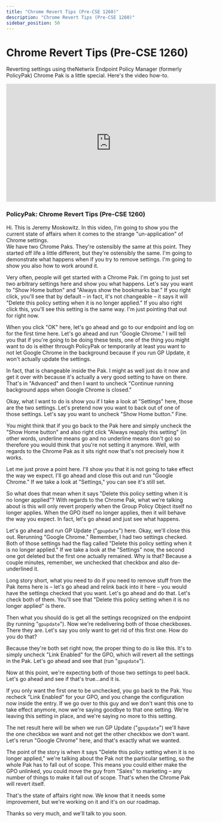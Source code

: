 ```yaml
---
title: "Chrome Revert Tips (Pre-CSE 1260)"
description: "Chrome Revert Tips (Pre-CSE 1260)"
sidebar_position: 50
---
```

# Chrome Revert Tips (Pre-CSE 1260)

Reverting settings using theNetwrix Endpoint Policy Manager (formerly PolicyPak) Chrome Pak is a
little special. Here's the video how-to.

<iframe width="560" height="315" src="https://www.youtube.com/embed/Nn6Tgbwo7xU" title="Endpoint Policy Manager: Chrome Revert Tips (Pre-CSE 1260)" frameborder="0" allow="accelerometer; autoplay; clipboard-write; encrypted-media; gyroscope; picture-in-picture; web-share" referrerpolicy="strict-origin-when-cross-origin" allowfullscreen="1"></iframe>

### PolicyPak: Chrome Revert Tips (Pre-CSE 1260)

Hi. This is Jeremy Moskowitz. In this video, I'm going to show you the current state of affairs when
it comes to the strange "un-application" of Chrome settings.  
We have two Chrome Paks. They're ostensibly the same at this point. They started off life a little
different, but they're ostensibly the same. I'm going to demonstrate what happens when if you try to
remove settings. I'm going to show you also how to work around it.

Very often, people will get started with a Chrome Pak. I'm going to just set two arbitrary settings
here and show you what happens. Let's say you want to "Show Home button" and "Always show the
bookmarks bar." If you right click, you'll see that by default – in fact, it's not changeable – it
says it will "Delete this policy setting when it is no longer applied." If you also right click
this, you'll see this setting is the same way. I'm just pointing that out for right now.

When you click "OK" here, let's go ahead and go to our endpoint and log on for the first time here.
Let's go ahead and run "Google Chrome." I will tell you that if you're going to be doing these
tests, one of the thing you might want to do is either through PolicyPak or temporarily at least you
want to not let Google Chrome in the background because if you run GP Update, it won't actually
update the settings.

In fact, that is changeable inside the Pak. I might as well just do it now and get it over with
because it's actually a very good setting to have on there. That's in "Advanced" and then I want to
uncheck "Continue running background apps when Google Chrome is closed."

Okay, what I want to do is show you if I take a look at "Settings" here, those are the two settings.
Let's pretend now you want to back out of one of those settings. Let's say you want to uncheck "Show
Home button." Fine.

You might think that if you go back to the Pak here and simply uncheck the "Show Home button" and
also right click "Always reapply this setting" (in other words, underline means go and no underline
means don't go) so therefore you would think that you're not setting it anymore. Well, with regards
to the Chrome Pak as it sits right now that's not precisely how it works.

Let me just prove a point here. I'll show you that it is not going to take effect the way we expect.
I'll go ahead and close this out and run "Google Chrome." If we take a look at "Settings," you can
see it's still set.

So what does that mean when it says "Delete this policy setting when it is no longer applied"? With
regards to the Chrome Pak, what we're talking about is this will only revert properly when the Group
Policy Object itself no longer applies. When the GPO itself no longer applies, then it will behave
the way you expect. In fact, let's go ahead and just see what happens.

Let's go ahead and run GP Update ("`gpupdate`") here. Okay, we'll close this out. Rerunning "Google
Chrome." Remember, I had two settings checked. Both of those settings had the flag called "Delete
this policy setting when it is no longer applied." If we take a look at the "Settings" now, the
second one got deleted but the first one actually remained. Why is that? Because a couple minutes,
remember, we unchecked that checkbox and also de-underlined it.

Long story short, what you need to do if you need to remove stuff from the Pak items here is – let's
go ahead and relink back into it here – you would have the settings checked that you want. Let's go
ahead and do that. Let's check both of them. You'll see that "Delete this policy setting when it is
no longer applied" is there.

Then what you should do is get all the settings recognized on the endpoint (by running
"`gpupdate`"). Now we're redelivering both of those checkboxes. There they are. Let's say you only
want to get rid of this first one. How do you do that?

Because they're both set right now, the proper thing to do is like this. It's to simply uncheck
"Link Enabled" for the GPO, which will revert all the settings in the Pak. Let's go ahead and see
that (run "`gpupdate`").

Now at this point, we're expecting both of those two settings to peel back. Let's go ahead and see
if that's true…and it is.

If you only want the first one to be unchecked, you go back to the Pak. You recheck "Link Enabled"
for your GPO, and you change the configuration now inside the entry. If we go over to this guy and
we don't want this one to take effect anymore, now we're saying goodbye to that one setting. We're
leaving this setting in place, and we're saying no more to this setting.

The net result here will be when we run GP Update ("`gpupdate`") we'll have the one checkbox we want
and not get the other checkbox we don't want. Let's rerun "Google Chrome" here, and that's exactly
what we wanted.

The point of the story is when it says "Delete this policy setting when it is no longer applied,"
we're talking about the Pak not the particular setting, so the whole Pak has to fall out of scope.
This means you could either make the GPO unlinked, you could move the guy from "Sales" to marketing
– any number of things to make it fall out of scope. That's when the Chrome Pak will revert itself.

That's the state of affairs right now. We know that it needs some improvement, but we're working on
it and it's on our roadmap.

Thanks so very much, and we'll talk to you soon.
